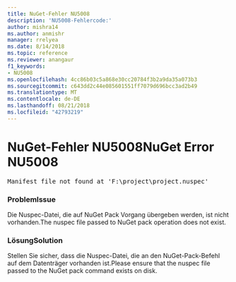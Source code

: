 ```yaml
---
title: NuGet-Fehler NU5008
description: 'NU5008-Fehlercode:'
author: mishra14
ms.author: anmishr
manager: rrelyea
ms.date: 8/14/2018
ms.topic: reference
ms.reviewer: anangaur
f1_keywords:
- NU5008
ms.openlocfilehash: 4cc86b03c5a868e30cc20784f3b2a9da35a073b3
ms.sourcegitcommit: c643dd2c44e085601551ff7079d696bcc3ad2b49
ms.translationtype: MT
ms.contentlocale: de-DE
ms.lasthandoff: 08/21/2018
ms.locfileid: "42793219"
---
```

# <a name="nuget-error-nu5008"></a><span data-ttu-id="f0e86-103">NuGet-Fehler NU5008</span><span class="sxs-lookup"><span data-stu-id="f0e86-103">NuGet Error NU5008</span></span>
<pre>Manifest file not found at 'F:\project\project.nuspec'</pre>

### <a name="issue"></a><span data-ttu-id="f0e86-104">Problem</span><span class="sxs-lookup"><span data-stu-id="f0e86-104">Issue</span></span>

<span data-ttu-id="f0e86-105">Die Nuspec-Datei, die auf NuGet Pack Vorgang übergeben werden, ist nicht vorhanden.</span><span class="sxs-lookup"><span data-stu-id="f0e86-105">The nuspec file passed to NuGet pack operation does not exist.</span></span>


### <a name="solution"></a><span data-ttu-id="f0e86-106">Lösung</span><span class="sxs-lookup"><span data-stu-id="f0e86-106">Solution</span></span>

<span data-ttu-id="f0e86-107">Stellen Sie sicher, dass die Nuspec-Datei, die an den NuGet-Pack-Befehl auf dem Datenträger vorhanden ist.</span><span class="sxs-lookup"><span data-stu-id="f0e86-107">Please ensure that the nuspec file passed to the NuGet pack command exists on disk.</span></span>

